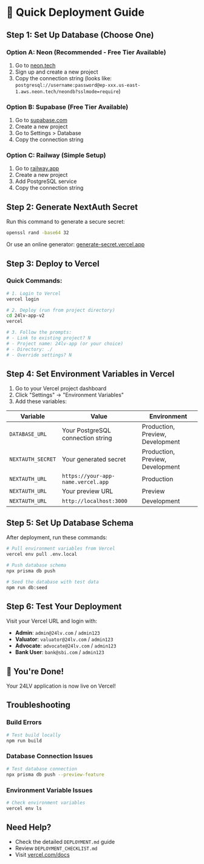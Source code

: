 # 🚀 Quick Deployment Guide

## Step 1: Set Up Database (Choose One)

### Option A: Neon (Recommended - Free Tier Available)
1. Go to [neon.tech](https://neon.tech)
2. Sign up and create a new project
3. Copy the connection string (looks like: `postgresql://username:password@ep-xxx.us-east-1.aws.neon.tech/neondb?sslmode=require`)

### Option B: Supabase (Free Tier Available)
1. Go to [supabase.com](https://supabase.com)
2. Create a new project
3. Go to Settings > Database
4. Copy the connection string

### Option C: Railway (Simple Setup)
1. Go to [railway.app](https://railway.app)
2. Create a new project
3. Add PostgreSQL service
4. Copy the connection string

## Step 2: Generate NextAuth Secret
Run this command to generate a secure secret:
```bash
openssl rand -base64 32
```
Or use an online generator: [generate-secret.vercel.app](https://generate-secret.vercel.app/32)

## Step 3: Deploy to Vercel

### Quick Commands:
```bash
# 1. Login to Vercel
vercel login

# 2. Deploy (run from project directory)
cd 24lv-app-v2
vercel

# 3. Follow the prompts:
# - Link to existing project? N
# - Project name: 24lv-app (or your choice)
# - Directory: ./
# - Override settings? N
```

## Step 4: Set Environment Variables in Vercel

1. Go to your Vercel project dashboard
2. Click "Settings" → "Environment Variables"
3. Add these variables:

| Variable | Value | Environment |
|----------|-------|-------------|
| `DATABASE_URL` | Your PostgreSQL connection string | Production, Preview, Development |
| `NEXTAUTH_SECRET` | Your generated secret | Production, Preview, Development |
| `NEXTAUTH_URL` | `https://your-app-name.vercel.app` | Production |
| `NEXTAUTH_URL` | Your preview URL | Preview |
| `NEXTAUTH_URL` | `http://localhost:3000` | Development |

## Step 5: Set Up Database Schema

After deployment, run these commands:

```bash
# Pull environment variables from Vercel
vercel env pull .env.local

# Push database schema
npx prisma db push

# Seed the database with test data
npm run db:seed
```

## Step 6: Test Your Deployment

Visit your Vercel URL and login with:
- **Admin**: `admin@24lv.com` / `admin123`
- **Valuator**: `valuator@24lv.com` / `admin123`
- **Advocate**: `advocate@24lv.com` / `admin123`
- **Bank User**: `bank@sbi.com` / `admin123`

## 🎉 You're Done!

Your 24LV application is now live on Vercel!

## Troubleshooting

### Build Errors
```bash
# Test build locally
npm run build
```

### Database Connection Issues
```bash
# Test database connection
npx prisma db push --preview-feature
```

### Environment Variable Issues
```bash
# Check environment variables
vercel env ls
```

## Need Help?
- Check the detailed `DEPLOYMENT.md` guide
- Review `DEPLOYMENT_CHECKLIST.md`
- Visit [vercel.com/docs](https://vercel.com/docs)